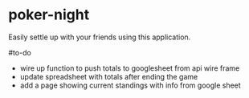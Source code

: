 # poker-night

Easily settle up with your friends using this application.

#to-do
- wire up function to push totals to googlesheet from api wire frame
- update spreadsheet with totals after ending the game
- add a page showing current standings with info from google sheet
